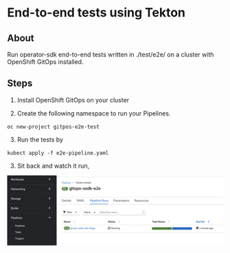 # End-to-end tests using Tekton

## About
Run operator-sdk end-to-end tests written in ./test/e2e/ on a cluster with OpenShift GitOps installed. 

## Steps 

1. Install OpenShift GitOps on your cluster

2. Create the following namespace to run your Pipelines.

```
oc new-project gitpos-e2e-test
``` 

3. Run the tests by 

```
kubect apply -f e2e-pipeline.yaml
```

3. Sit back and watch it run,


![test-pipeline](/docs/assets/test-pipeline.png)
